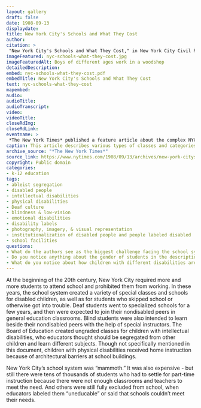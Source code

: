 ```yaml
--- 
layout: gallery
draft: false
date: 1908-09-13
displaydate: 
title: New York City's Schools and What They Cost
author: 
citation: >
 "New York City's Schools and What They Cost," in New York City Civil Rights History Project, Accessed: [Month Day, Year], https://nyccivilrightshistory.org/gallery/nyc-schools-what-they-cost.
imageFeatured: nyc-schools-what-they-cost.jpg
imageFeaturedAlt: Boys of different ages work in a woodshop
detailedDescription: 
embed: nyc-schools-what-they-cost.pdf
embedTitle: New York City's Schools and What They Cost
text: nyc-schools-what-they-cost
mapembed: 
audio: 
audioTitle: 
audioTranscript: 
video: 
videoTitle: 
closeRdImg: 
closeRdLink: 
eventname: >
 *The New York Times* published a feature article about the complex NYC school system. The city struggled to accommodate all students as enrollment increased in part because of compulsory education laws and bans on child labor.
caption: This article describes various types of classes and categories of children and adults being educated in the New York City public school system. Photographs show boys working in a woodshop, boys exercising on a covered rooftop, and the outside of a school building.
archive_source: "*The New York Times*"
source_link: https://www.nytimes.com/1908/09/13/archives/new-york-citys-schools-and-what-they-cost-the-greatest-system-in.html
copyright: Public domain
categories: 
- k-12 education
tags: 
- ableist segregation
- disabled people
- intellectual disabilities
- physical disabilities
- Deaf culture
- blindness & low-vision
- emotional disabilities
- disability labels
- photography, imagery, & visual representation
- institutionalization of disabled people and people labeled disabled
- school facilities
questions: 
- What do the authors see as the biggest challenge facing the school system?
- Do you notice anything about the gender of students in the description of classes or the accompanying photos? Do you notice anything about race?  
- What do you notice about how children with different disabilities are described? What do you notice about how they are taught?
--- 
```


At the beginning of the 20th century, New York City required more and more students to attend school and prohibited them from working. In these years, the school system created a variety of special classes and schools for disabled children, as well as for students who skipped school or otherwise got into trouble. Deaf students went to specialized schools for a few years, and then were expected to join their nondisabled peers in general education classrooms. Blind students were also intended to learn beside their nondisabled peers with the help of special instructors. The Board of Education created ungraded classes for children with intellectual disabilities, who educators thought should be segregated from other children and learn different subjects. Though not specifically mentioned in this document, children with physical disabilities received home instruction because of architectural barriers at school buildings.

New York City’s school system was “mammoth.” It was also expensive - but still there were tens of thousands of students who had to settle for part-time instruction because there were not enough classrooms and teachers to meet the need. And others were still fully excluded from school, when educators labeled them “uneducable” or said that schools couldn’t meet their needs.
